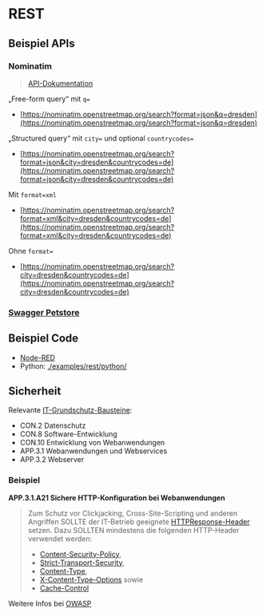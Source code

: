 # REST

## Beispiel APIs

### Nominatim

> [API-Dokumentation](https://nominatim.org/release-docs/develop/api/Search/)

„Free-form query“ mit `q=`
* [https://nominatim.openstreetmap.org/search?format=json&q=dresden](https://nominatim.openstreetmap.org/search?format=json&q=dresden)

„Structured query“ mit `city=` und optional `countrycodes=`
* [https://nominatim.openstreetmap.org/search?format=json&city=dresden&countrycodes=de](https://nominatim.openstreetmap.org/search?format=json&city=dresden&countrycodes=de)

Mit `format=xml`
* [https://nominatim.openstreetmap.org/search?format=xml&city=dresden&countrycodes=de](https://nominatim.openstreetmap.org/search?format=xml&city=dresden&countrycodes=de)

Ohne `format=`
* [https://nominatim.openstreetmap.org/search?city=dresden&countrycodes=de](https://nominatim.openstreetmap.org/search?city=dresden&countrycodes=de)


### [Swagger Petstore](https://petstore.swagger.io/)


## Beispiel Code

* [Node-RED](nodered.md)
* Python: [./examples/rest/python/](./examples/rest/python/)

## Sicherheit

Relevante [IT-Grundschutz-Bausteine](https://www.bsi.bund.de/SharedDocs/Downloads/DE/BSI/Grundschutz/IT-GS-Kompendium/IT_Grundschutz_Kompendium_Edition2023.pdf?__blob=publicationFile&v=4#download=1):

* CON.2 Datenschutz
* CON.8 Software-Entwicklung
* CON.10 Entwicklung von Webanwendungen
* APP.3.1 Webanwendungen und Webservices
* APP.3.2 Webserver

### Beispiel

**APP.3.1.A21 Sichere HTTP-Konfiguration bei Webanwendungen**

> Zum Schutz vor Clickjacking, Cross-Site-Scripting und anderen Angriffen SOLLTE der IT-Betrieb geeignete [HTTPResponse-Header](https://de.wikipedia.org/wiki/Liste_der_HTTP-Headerfelder) setzen. Dazu SOLLTEN mindestens die folgenden HTTP-Header verwendet werden:
> * [Content-Security-Policy](https://de.wikipedia.org/wiki/Content_Security_Policy),
> * [Strict-Transport-Security](https://de.wikipedia.org/wiki/HTTP_Strict_Transport_Security),
> * [Content-Type](https://de.wikipedia.org/wiki/Internet_Media_Type),
> * [X-Content-Type-Options](https://cheatsheetseries.owasp.org/cheatsheets/HTTP_Headers_Cheat_Sheet.html#x-content-type-options) sowie
> * [Cache-Control](https://de.wikipedia.org/wiki/Browser-Cache#Sicherheitsaspekte)

Weitere Infos bei [OWASP](https://cheatsheetseries.owasp.org/cheatsheets/HTTP_Headers_Cheat_Sheet.html)
